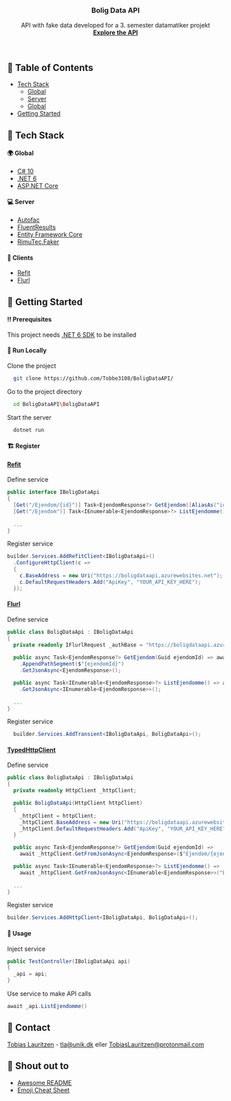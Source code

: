 <!-- PROJECT LOGO -->
<div align="center">

  <h3 align="center">Bolig Data API</h3>

  <p align="center">
    API with fake data developed for a 3. semester datamatiker projekt
    <br />
    <a href="https://boligdataapi.azurewebsites.net/swagger/index.html"><strong>Explore the API</strong></a>
  </p>
</div>
<br />



<!-- Table of Contents -->
## :notebook_with_decorative_cover: Table of Contents
- [Tech Stack](#space_invader-tech-stack)
  * [Global](#earth_africa-global)
  * [Server](#computer-server)
  * [Global](#earth_africa-global)
- [Getting Started](#toolbox-getting-started)



<!-- TechStack -->
## :space_invader: Tech Stack

#### :earth_africa: Global
<ul>
  <li><a href="https://docs.microsoft.com/en-us/dotnet/csharp/whats-new/csharp-10">C# 10</a></li>
  <li><a href="https://docs.microsoft.com/en-us/dotnet/core/whats-new/dotnet-6">.NET 6</a></li>
  <li><a href="https://docs.microsoft.com/en-us/aspnet/core/introduction-to-aspnet-core?view=aspnetcore-6.0">ASP.NET Core</a></li>
</ul>
  
  
#### :computer: Server
<ul>
  <li><a href="https://autofac.org">Autofac</a></li>
  <li><a href="https://github.com/altmann/FluentResults">FluentResults</a></li>
  <li><a href="https://docs.microsoft.com/en-us/ef/core/">Entity Framework Core</a></li>
  <li><a href="https://github.com/RimuTec/Faker">RimuTec.Faker</a></li>
</ul>

#### :iphone: Clients
<ul>
  <li><a href="https://reactiveui.github.io/refit/">Refit</a></li>
  <li><a href="https://flurl.dev">Flurl</a></li>
</ul>



<!-- Getting Started -->
## 	:toolbox: Getting Started

<!-- Prerequisites -->
#### :bangbang: Prerequisites

This project needs <a href="https://dotnet.microsoft.com/en-us/download/dotnet/6.0">.NET 6 SDK</a> to be installed


<!-- Run Locally -->
#### :running: Run Locally

Clone the project
```bash
  git clone https://github.com/Tobbe3108/BoligDataAPI/
```

Go to the project directory
```bash
  cd BoligDataAPI\BoligDataAPI
```

Start the server
```bash
  dotnet run
```



<!-- Usage -->
#### :building_construction: Register


#### <a href="https://github.com/Tobbe3108/BoligDataAPI/tree/master/Sample/Refit">Refit</a>

Define service
```csharp
public interface IBoligDataApi
{
  [Get("/Ejendom/{id}")] Task<EjendomResponse?> GetEjendom([AliasAs("id")] Guid ejendomId);
  [Get("/Ejendom")] Task<IEnumerable<EjendomResponse>?> ListEjendomme();
  
  ...
}
```

Register service
```csharp
builder.Services.AddRefitClient<IBoligDataApi>()
  .ConfigureHttpClient(c =>
  {
    c.BaseAddress = new Uri("https://boligdataapi.azurewebsites.net");
    c.DefaultRequestHeaders.Add("ApiKey", "YOUR_API_KEY_HERE");
  });
```


#### <a href="https://github.com/Tobbe3108/BoligDataAPI/tree/master/Sample/Flurl">Flurl</a>

Define service
```csharp
public class BoligDataApi : IBoligDataApi
{
  private readonly IFlurlRequest _authBase = "https://boligdataapi.azurewebsites.net".WithHeader("ApiKey", "YOUR_API_KEY_HERE");
  
  public async Task<EjendomResponse?> GetEjendom(Guid ejendomId) => await _authBase.AppendPathSegment("Ejendom")
    .AppendPathSegment($"{ejendomId}")
    .GetJsonAsync<EjendomResponse>();

  public async Task<IEnumerable<EjendomResponse>?> ListEjendomme() => await _authBase.AppendPathSegment("Ejendom")
    .GetJsonAsync<IEnumerable<EjendomResponse>>();
  
  ...
}
```

Register service
```csharp
  builder.Services.AddTransient<IBoligDataApi, BoligDataApi>();
```


#### <a href="https://github.com/Tobbe3108/BoligDataAPI/tree/master/Sample/TypedHttpClient">TypedHttpClient</a>

Define service
```csharp
public class BoligDataApi : IBoligDataApi
{
  private readonly HttpClient _httpClient;

  public BoligDataApi(HttpClient httpClient)
  {
    _httpClient = httpClient;
    _httpClient.BaseAddress = new Uri("https://boligdataapi.azurewebsites.net");
    _httpClient.DefaultRequestHeaders.Add("ApiKey", "YOUR_API_KEY_HERE");
  }

  public async Task<EjendomResponse?> GetEjendom(Guid ejendomId) =>
    await _httpClient.GetFromJsonAsync<EjendomResponse>($"Ejendom/{ejendomId}");

  public async Task<IEnumerable<EjendomResponse>?> ListEjendomme() =>
    await _httpClient.GetFromJsonAsync<IEnumerable<EjendomResponse>>("Ejendom");
  
  ...
}
```

Register service
```csharp
builder.Services.AddHttpClient<IBoligDataApi, BoligDataApi>();
```

<!-- Usage -->
#### :eyes: Usage

Inject service
```csharp
public TestController(IBoligDataApi api)
{
  _api = api;
}
```

Use service to make API calls
```csharp
await _api.ListEjendomme()
```



<!-- Contact -->
## :handshake: Contact
[Tobias Lauritzen](https://about.me/tobiaslauritzen) - tla@unik.dk eller TobiasLauritzen@protonmail.com



<!-- Acknowledgments -->
## :gem: Shout out to
 - [Awesome README](https://github.com/matiassingers/awesome-readme)
 - [Emoji Cheat Sheet](https://github.com/ikatyang/emoji-cheat-sheet/blob/master/README.md#travel--places)
